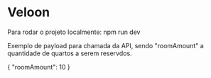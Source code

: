 # Veloon

Para rodar o projeto localmente: npm run dev

Exemplo de payload para chamada da API, sendo "roomAmount" a quantidade de quartos a serem reservdos.

{ "roomAmount": 10 }
